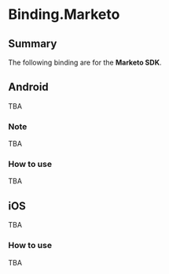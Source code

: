 # Binding.Marketo

<!-- ![Nuget](https://img.shields.io/nuget/v/nventive.Binding.Intercom) -->

## Summary

The following binding are for the **Marketo SDK**.

## Android

 TBA

### Note

 TBA

### How to use

 TBA

## iOS

 TBA

### How to use

 TBA
